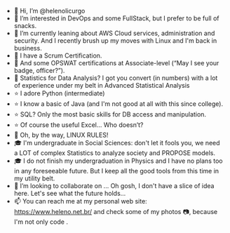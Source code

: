 - 👋 Hi, I’m @helenolicurgo
- 👀 I’m interested in DevOps and some FullStack, but I prefer to be full of snacks.
- 🌱 I’m currently leaning about AWS Cloud services, administration and security. And I recently brush up my moves with Linux and I'm back in business.
- :star2: I have a Scrum Certification.
- :star2: And some OPSWAT certifications at Associate-level (“May I see your badge, officer?”).
- :star2: Statistics for Data Analysis? I got you convert (in numbers) with a lot of experience under my belt in Advanced Statistical Analysis 
- :star: I adore Python (intermediate)
- :star: I know a basic of Java (and I'm not good at all with this since college).
- :star: SQL? Only the most basic skills for DB access and manipulation.
- :star: Of course the useful Excel... Who doesn’t?
- :star2: Oh, by the way, LINUX RULES!
- :mortar_board: I'm undergraduate in Social Sciences: don't let it fools you, we need a LOT of complex Statistics to analyze society and PROPOSE models.
- :mortar_board: I do not finish my undergraduation in Physics and I have no plans too in any foreseeable future. But I keep all the good tools from this time in my utility belt.
- 💞️ I’m looking to collaborate on ... Oh gosh, I don't have a slice of idea here. Let's see what the future holds...
- 📫 You can reach me at my personal web site: https://www.heleno.net.br/ and check some of my photos :camera:, because I'm not only code .

<!---
helenolicurgo/helenolicurgo is a ✨ special ✨ repository because its `README.md` (this file) appears on your GitHub profile.
You can click the Preview link to take a look at your changes.
--->

